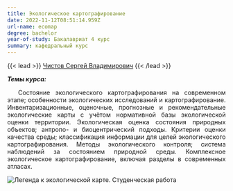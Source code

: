 ```yaml
---
title: Экологическое картографирование
date: 2022-11-12T08:51:14.959Z
url-name: ecomap
degree: bachelor
year-of-study: Бакалавриат 4 курс
summary: кафедральный курс
---
```

{{< lead >}} [Чистов Сергей Владимирович](../../../about/staff/chistov) {{< /lead >}}

***Темы курса:***

<div style="text-align: justify; text-indent: 25px;">
Состояние экологического картографирования на современном этапе; особенности экологических исследований и картографирование. Инвентаризационные, оценочные, прогнозные и рекомендательные экологические карты с учётом нормативной базы экологической оценки территории. Экологическая оценка состояния природных объектов; антропо- и биоцентрический подходы. Критерии оценки качества среды; классификация информации для целей экологического картографирования. Методы экологического контроля; система наблюдений за состоянием природной среды. Комплексное экологическое картографирование, включая разделы в современных атласах.</div>

![Легенда к экологической карте. Студенческая работа](img/ecomap1.jpg "Легенда к экологической карте. Студенческая работа")